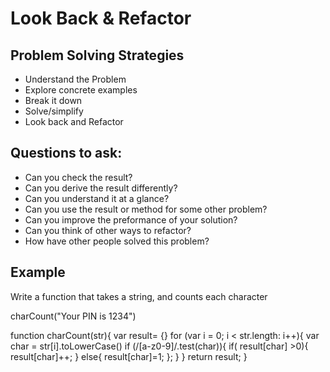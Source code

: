 # Look Back & Refactor
## Problem Solving Strategies
- Understand the Problem
- Explore concrete examples
- Break it down
- Solve/simplify
- Look back and Refactor

## Questions to ask:
- Can you check the result?
- Can you derive the result differently?
- Can you understand it at a glance?
- Can you use the result or method for some other problem?
- Can you improve the preformance of your solution?
- Can you think of other ways to refactor?
- How have other people solved this problem?

## Example
Write a function that takes a string, and counts each character

charCount("Your PIN is 1234")

function charCount(str){
var result= {}
for (var i = 0; i < str.length: i++){
  var char = str[i].toLowerCase()
  if (/[a-z0-9]/.test(char)){
    if( result[char] >0){
    result[char]++;
    } else{
      result[char]=1;
      };
    }
  }
  return result;
}